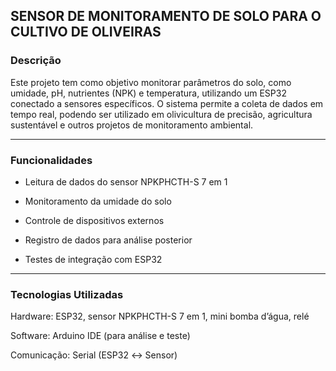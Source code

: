 ## SENSOR DE MONITORAMENTO DE SOLO PARA O CULTIVO DE OLIVEIRAS


### Descrição

Este projeto tem como objetivo monitorar parâmetros do solo, como umidade, pH, nutrientes (NPK) e temperatura, utilizando um ESP32 conectado a sensores específicos. O sistema permite a coleta de dados em tempo real, podendo ser utilizado em olivicultura de precisão, agricultura sustentável e outros projetos de monitoramento ambiental.

---

### Funcionalidades

- Leitura de dados do sensor NPKPHCTH-S 7 em 1

- Monitoramento da umidade do solo

- Controle de dispositivos externos 

- Registro de dados para análise posterior

- Testes de integração com ESP32

---

### Tecnologias Utilizadas

Hardware: ESP32, sensor NPKPHCTH-S 7 em 1, mini bomba d’água, relé

Software: Arduino IDE (para análise e teste)

Comunicação: Serial (ESP32 ↔ Sensor)
